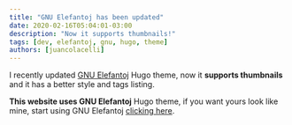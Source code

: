 ```yaml
---
title: "GNU Elefantoj has been updated"
date: 2020-02-16T05:04:01-03:00
description: "Now it supports thumbnails!"
tags: [dev, elefantoj, gnu, hugo, theme]
authors: [juancolacelli]
---
```


I recently updated [GNU Elefantoj](https://gitlab.com/juancolacelli/elefantoj) Hugo theme, now it **supports thumbnails** and it has a better style and tags listing.

**This website uses GNU Elefantoj** Hugo theme, if you want yours look like mine, start using GNU Elefantoj [clicking here](https://gitlab.com/juancolacelli/elefantoj).

